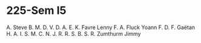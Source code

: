 # 225-Sem I5

A. Steve
B. M.
D. V.
D. A.
E. K.
Favre Lenny
F. A.
Fluck Yoann
F. D.
F. Gaëtan
H. A.
I. S.
M. C.
N. J.
R. R.
S. B.
S. R.
Zumthurm Jimmy